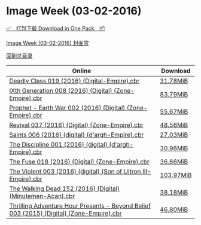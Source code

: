 # Image Week (03-02-2016)

[✅&emsp;打包下载 Download in One Pack&emsp;📦](https://pan.baidu.com/s/1kVms65D)

[Image Week (03-02-2016) 封面赏](/https://github.com/alicewish/markdown/blob/master/cover/Image-Week-03-02-2016-Covers.md)



[回到总目录](https://github.com/alicewish/markdown/blob/master/Catalogs.md)



Online | Download
--- | ---
[Deadly Class 019 (2016) (Digital-Empire).cbr](https://github.com/alicewish/markdown/blob/master/comic/Deadly-Class-019-2016-Digital-Empire-cbr.md) | [31.78MiB](https://pan.baidu.com/s/1kVms65D#list/path=%2FImage%20Week%202016%20Q1%2FImage%20Week%20%2803-02-2016%29%2F%E3%82%B3%E3%82%AD%E3%82%AF%E3%82%AF%E3%82%A2%E3%82%AF%E3%82%A2%E3%82%BF%E3%82%AB%E3%82%AF%E3%82%AF%E3%82%BD%E3%82%A4%E3%82%BB%E3%82%B5%E3%82%B3%E3%82%AB%E3%82%BF%E3%82%A2%E3%82%B9%E3%82%B5%E3%82%B1%E3%82%A2%E3%82%B7%E3%82%BF%E3%82%AD%E3%82%A6%E3%82%B3%E3%82%A6%E3%82%AB%E3%82%B1%E3%82%AD&parentPath=%2FImage%20Week%202016%20Q1)
[IXth Generation 008 (2016) (Digital) (Zone-Empire).cbr](https://github.com/alicewish/markdown/blob/master/comic/IXth-Generation-008-2016-Digital-Zone-Empire-cbr.md) | [83.79MiB](https://pan.baidu.com/s/1kVms65D#list/path=%2FImage%20Week%202016%20Q1%2FImage%20Week%20%2803-02-2016%29%2F%E3%82%B5%E3%82%AD%E3%82%A4%E3%82%BD%E3%82%B1%E3%82%B9%E3%82%A8%E3%82%BF%E3%82%B5%E3%82%B9%E3%82%AB%E3%82%A6%E3%82%AB%E3%82%A2%E3%82%AD%E3%82%AD%E3%82%A8%E3%82%AB%E3%82%B1%E3%82%BD%E3%82%B7%E3%82%BF%E3%82%B5%E3%82%BF%E3%82%B7%E3%82%B9%E3%82%AB%E3%82%AA%E3%82%B1%E3%82%B9%E3%82%A6%E3%82%AB&parentPath=%2FImage%20Week%202016%20Q1)
[Prophet - Earth War 002 (2016) (Digital) (Zone-Empire).cbr](https://github.com/alicewish/markdown/blob/master/comic/Prophet-Earth-War-002-2016-Digital-Zone-Empire-cbr.md) | [55.67MiB](https://pan.baidu.com/s/1kVms65D#list/path=%2FImage%20Week%202016%20Q1%2FImage%20Week%20%2803-02-2016%29%2F%E3%82%AD%E3%82%BB%E3%82%B3%E3%82%B7%E3%82%B5%E3%82%A2%E3%82%A6%E3%82%BD%E3%82%B3%E3%82%BD%E3%82%B1%E3%82%AB%E3%82%B7%E3%82%AA%E3%82%AD%E3%82%B7%E3%82%AD%E3%82%A8%E3%82%A4%E3%82%B1%E3%82%A4%E3%82%BD%E3%82%A4%E3%82%AB%E3%82%BB%E3%82%B5%E3%82%B3%E3%82%AA%E3%82%B3%E3%82%A4%E3%82%BD%E3%82%A4&parentPath=%2FImage%20Week%202016%20Q1)
[Revival 037 (2016) (Digital) (Zone-Empire).cbr](https://github.com/alicewish/markdown/blob/master/comic/Revival-037-2016-Digital-Zone-Empire-cbr.md) | [48.56MiB](https://pan.baidu.com/s/1kVms65D#list/path=%2FImage%20Week%202016%20Q1%2FImage%20Week%20%2803-02-2016%29%2F%E3%82%AA%E3%82%BB%E3%82%AA%E3%82%AD%E3%82%B5%E3%82%A8%E3%82%BF%E3%82%BD%E3%82%BB%E3%82%B9%E3%82%B9%E3%82%B1%E3%82%AD%E3%82%B3%E3%82%AF%E3%82%BF%E3%82%A4%E3%82%BB%E3%82%AF%E3%82%AB%E3%82%BB%E3%82%B3%E3%82%AF%E3%82%BD%E3%82%B7%E3%82%A6%E3%82%B1%E3%82%AD%E3%82%BD%E3%82%AF%E3%82%A8%E3%82%AF&parentPath=%2FImage%20Week%202016%20Q1)
[Saints 006 (2016) (digital) (d'argh-Empire).cbr](https://github.com/alicewish/markdown/blob/master/comic/Saints-006-2016-digital-dargh-Empire-cbr.md) | [27.03MiB](https://pan.baidu.com/s/1kVms65D#list/path=%2FImage%20Week%202016%20Q1%2FImage%20Week%20%2803-02-2016%29%2F%E3%82%BD%E3%82%AA%E3%82%B7%E3%82%B3%E3%82%AF%E3%82%A4%E3%82%B3%E3%82%A4%E3%82%B5%E3%82%B7%E3%82%BB%E3%82%A8%E3%82%B7%E3%82%BD%E3%82%BD%E3%82%AF%E3%82%AF%E3%82%BF%E3%82%AB%E3%82%AA%E3%82%B7%E3%82%B1%E3%82%A2%E3%82%A8%E3%82%AB%E3%82%B1%E3%82%A2%E3%82%B9%E3%82%AF%E3%82%AF%E3%82%AF%E3%82%B3&parentPath=%2FImage%20Week%202016%20Q1)
[The Discipline 001 (2016) (digital) (d'argh-Empire).cbr](https://github.com/alicewish/markdown/blob/master/comic/Discipline-001-2016-digital-dargh-Empire-cbr.md) | [30.96MiB](https://pan.baidu.com/s/1kVms65D#list/path=%2FImage%20Week%202016%20Q1%2FImage%20Week%20%2803-02-2016%29%2F%E3%82%AB%E3%82%B9%E3%82%AF%E3%82%BF%E3%82%A2%E3%82%B5%E3%82%A6%E3%82%A6%E3%82%B1%E3%82%B5%E3%82%BF%E3%82%AD%E3%82%B1%E3%82%A8%E3%82%B3%E3%82%A8%E3%82%AF%E3%82%BD%E3%82%BD%E3%82%AB%E3%82%B9%E3%82%AB%E3%82%A4%E3%82%A4%E3%82%AF%E3%82%AF%E3%82%A4%E3%82%B5%E3%82%A2%E3%82%B3%E3%82%B1%E3%82%A2&parentPath=%2FImage%20Week%202016%20Q1)
[The Fuse 018 (2016) (Digital) (Zone-Empire).cbr](https://github.com/alicewish/markdown/blob/master/comic/Fuse-018-2016-Digital-Zone-Empire-cbr.md) | [36.66MiB](https://pan.baidu.com/s/1kVms65D#list/path=%2FImage%20Week%202016%20Q1%2FImage%20Week%20%2803-02-2016%29%2F%E3%82%BD%E3%82%B9%E3%82%AA%E3%82%BD%E3%82%A2%E3%82%A6%E3%82%AD%E3%82%BD%E3%82%A2%E3%82%A4%E3%82%BB%E3%82%BB%E3%82%B5%E3%82%BB%E3%82%B1%E3%82%A4%E3%82%B3%E3%82%A8%E3%82%AB%E3%82%BD%E3%82%A2%E3%82%B5%E3%82%BB%E3%82%BD%E3%82%BD%E3%82%A4%E3%82%BD%E3%82%AB%E3%82%B7%E3%82%AF%E3%82%BF%E3%82%BB&parentPath=%2FImage%20Week%202016%20Q1)
[The Violent 003 (2016) (digital) (Son of Ultron III-Empire).cbr](https://github.com/alicewish/markdown/blob/master/comic/Violent-003-2016-digital-Son-of-Ultron-III-Empire-cbr.md) | [103.97MiB](https://pan.baidu.com/s/1kVms65D#list/path=%2FImage%20Week%202016%20Q1%2FImage%20Week%20%2803-02-2016%29%2F%E3%82%B1%E3%82%A4%E3%82%A6%E3%82%B5%E3%82%B1%E3%82%BD%E3%82%AA%E3%82%BD%E3%82%BB%E3%82%BF%E3%82%B1%E3%82%A4%E3%82%BD%E3%82%B7%E3%82%AD%E3%82%A6%E3%82%A4%E3%82%BB%E3%82%BF%E3%82%AF%E3%82%A4%E3%82%B1%E3%82%AD%E3%82%A8%E3%82%AA%E3%82%AF%E3%82%AA%E3%82%A6%E3%82%B7%E3%82%B7%E3%82%AD%E3%82%A2&parentPath=%2FImage%20Week%202016%20Q1)
[The Walking Dead 152 (2016) (Digital) (Minutemen-Acan).cbr](https://github.com/alicewish/markdown/blob/master/comic/Walking-Dead-152-2016-Digital-Minutemen-Acan-cbr.md) | [38.18MiB](https://pan.baidu.com/s/1kVms65D#list/path=%2FImage%20Week%202016%20Q1%2FImage%20Week%20%2803-02-2016%29%2F%E3%82%AF%E3%82%BD%E3%82%AB%E3%82%AD%E3%82%BB%E3%82%BD%E3%82%B3%E3%82%AD%E3%82%B1%E3%82%B7%E3%82%AD%E3%82%B9%E3%82%AF%E3%82%A6%E3%82%B1%E3%82%B3%E3%82%AA%E3%82%BF%E3%82%AA%E3%82%B1%E3%82%AD%E3%82%B1%E3%82%B7%E3%82%A2%E3%82%B1%E3%82%A8%E3%82%A4%E3%82%B7%E3%82%B9%E3%82%B3%E3%82%A8%E3%82%B7&parentPath=%2FImage%20Week%202016%20Q1)
[Thrilling Adventure Hour Presents - Beyond Belief 003 (2015) (Digital) (Zone-Empire).cbr](https://github.com/alicewish/markdown/blob/master/comic/Thrilling-Adventure-Hour-Presents-Beyond-Belief-003-2015-Digital-Zone-Empire-cbr.md) | [46.80MiB](https://pan.baidu.com/s/1kVms65D#list/path=%2FImage%20Week%202016%20Q1%2FImage%20Week%20%2803-02-2016%29%2F%E3%82%B7%E3%82%A2%E3%82%B3%E3%82%A4%E3%82%A4%E3%82%BB%E3%82%A2%E3%82%A2%E3%82%B7%E3%82%B5%E3%82%B1%E3%82%B7%E3%82%AB%E3%82%B9%E3%82%B9%E3%82%B7%E3%82%AD%E3%82%B1%E3%82%BB%E3%82%B3%E3%82%A6%E3%82%BD%E3%82%B7%E3%82%B1%E3%82%A4%E3%82%A8%E3%82%BD%E3%82%AD%E3%82%A6%E3%82%AA%E3%82%A8%E3%82%B5&parentPath=%2FImage%20Week%202016%20Q1)
